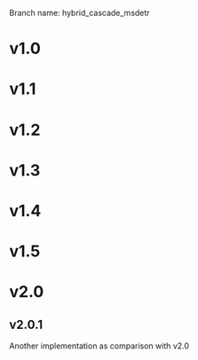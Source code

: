 Branch name: hybrid_cascade_msdetr

# v1.0


# v1.1


# v1.2


# v1.3


# v1.4

# v1.5



# v2.0

## v2.0.1
Another implementation as comparison with v2.0